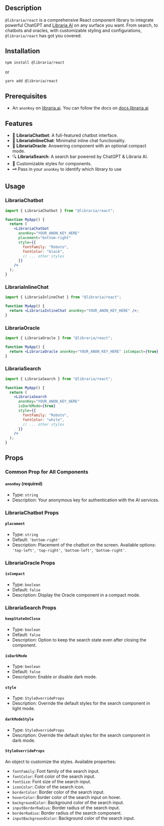 ## Description

`@libraria/react` is a comprehensive React component library to integrate powerful ChatGPT and [Libraria AI](https://libraria.ai) on any surface you want. From search, to chatbots and oracles, with customizable styling and configurations, `@libraria/react` has got you covered.

## Installation

```bash
npm install @libraria/react
```

or

```bash
yarn add @libraria/react
```

## Prerequisites

- An `anonKey` on [libraria.ai](https://libraria.ai). You can follow the docs on [docs.libraria.ai](https://docs.libraria.ai/components/getting-started)

## Features

- 🤖 **LibrariaChatbot**: A full-featured chatbot interface.
- 💬 **LibrariaInlineChat**: Minimalist inline chat functionality.
- 🧙 **LibrariaOracle**: Answering component with an optional compact mode.
- 🔍 **LibrariaSearch**: A search bar powered by ChatGPT & Libraria AI.
- 🎨 Customizable styles for components.
- 🗝️ Pass in your `anonKey` to identify which library to use

## Usage

### LibrariaChatbot

```jsx
import { LibrariaChatbot } from "@libraria/react";

function MyApp() {
  return (
    <LibrariaChatbot
      anonKey="YOUR_ANON_KEY_HERE"
      placement="bottom-right"
      style={{
        fontFamily: "Roboto",
        fontColor: "black",
        // ... other styles
      }}
    />
  );
}
```

### LibrariaInlineChat

```jsx
import { LibrariaInlineChat } from "@libraria/react";

function MyApp() {
  return <LibrariaInlineChat anonKey="YOUR_ANON_KEY_HERE" />;
}
```

### LibrariaOracle

```jsx
import { LibrariaOracle } from "@libraria/react";

function MyApp() {
  return <LibrariaOracle anonKey="YOUR_ANON_KEY_HERE" isCompact={true} />;
}
```

### LibrariaSearch

```jsx
import { LibrariaSearch } from "@libraria/react";

function MyApp() {
  return (
    <LibrariaSearch
      anonKey="YOUR_ANON_KEY_HERE"
      isDarkMode={true}
      style={{
        fontFamily: "Roboto",
        fontColor: "white",
        // ... other styles
      }}
    />
  );
}
```

## Props

### Common Prop for All Components

#### `anonKey` (required)

- Type: `string`
- Description: Your anonymous key for authentication with the AI services.

### LibrariaChatbot Props

#### `placement`

- Type: `string`
- Default: `'bottom-right'`
- Description: Placement of the chatbot on the screen. Available options: `'top-left'`, `'top-right'`, `'bottom-left'`, `'bottom-right'`.

### LibrariaOracle Props

#### `isCompact`

- Type: `boolean`
- Default: `false`
- Description: Display the Oracle component in a compact mode.

### LibrariaSearch Props

#### `keepStateOnClose`

- Type: `boolean`
- Default: `false`
- Description: Option to keep the search state even after closing the component.

#### `isDarkMode`

- Type: `boolean`
- Default: `false`
- Description: Enable or disable dark mode.

#### `style`

- Type: `StyleOverrideProps`
- Description: Override the default styles for the search component in light mode.

#### `darkModeStyle`

- Type: `StyleOverrideProps`
- Description: Override the default styles for the search component in dark mode.

#### `StyleOverrideProps`

An object to customize the styles. Available properties:

- `fontFamily`: Font family of the search input.
- `fontColor`: Font color of the search input.
- `fontSize`: Font size of the search input.
- `iconColor`: Color of the search icon.
- `borderColor`: Border color of the search input.
- `hoverColor`: Border color of the search input on hover.
- `backgroundColor`: Background color of the search input.
- `inputBorderRadius`: Border radius of the search input.
- `borderRadius`: Border radius of the search component.
- `inputBackgroundColor`: Background color of the search input.
